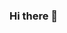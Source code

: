 ### Hi there 👋

<!--
**SaraSekkoute/SaraSekkoute** is a ✨ _special_ ✨ repository because its `README.md` (this file) appears on your GitHub profile.

Here are some ideas to get you started:
kjjjjjjjjjjjjjjjjjjjjjjjjjjjjjjj
- 🔭 I’m currently working on ...
- 🌱 I’m currently learning ...
- 👯 I’m looking to collaborate on ...
- 🤔 I’m looking for help with ...
- 💬 Ask me about ...
- 📫 How to reach me: ...
- 😄 Pronouns: ...
- ⚡ Fun fact: ...
-->
